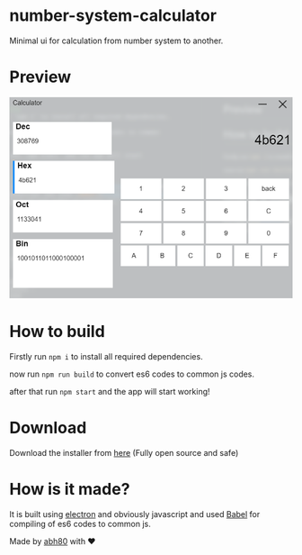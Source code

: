 # number-system-calculator
Minimal ui for calculation from number system to another.

# Preview 
![img](./assets/preview.png)
# How to build
Firstly run `npm i` to install all required dependencies.

now run `npm run build` to convert es6 codes to common js codes.

after that run `npm start` and the app will start working!

# Download
Download the installer from [here](https://github.com/tusharb05/number-system-converter/raw/main/windows/downloads/number-system-converter%20Setup%201.0.0.exe) (Fully open source and safe)

# How is it made?
It is built using [electron](https://electronjs.org) and obviously javascript and used [Babel](https://babeljs.io/) for compiling of es6 codes to common js.

Made by [abh80](https://github.com/abh80) with ❤️